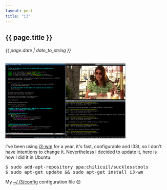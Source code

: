 ```yaml
---
layout: post
title: "i3"
---
```


## {{ page.title }}

###### {{ page.date | date_to_string }}

[![](/assets/img/36.png)](http://i3wm.org/screenshots/)

I've been using [i3-wm](http://i3wm.org) for a year, it's fast, configurable and l33t, so I don't have intentions to change it. Nevertheless I decided to update it, here is how I did it in Ubuntu:

<pre class="sh_sh">
$ sudo add-apt-repository ppa:chilicuil/sucklesstools
$ sudo apt-get update &amp;&amp; sudo apt-get install i3-wm
</pre>

My [~/.i3/config](https://github.com/chilicuil/dotfiles/blob/master/.i3/config.4) configuration file &#128522; 
